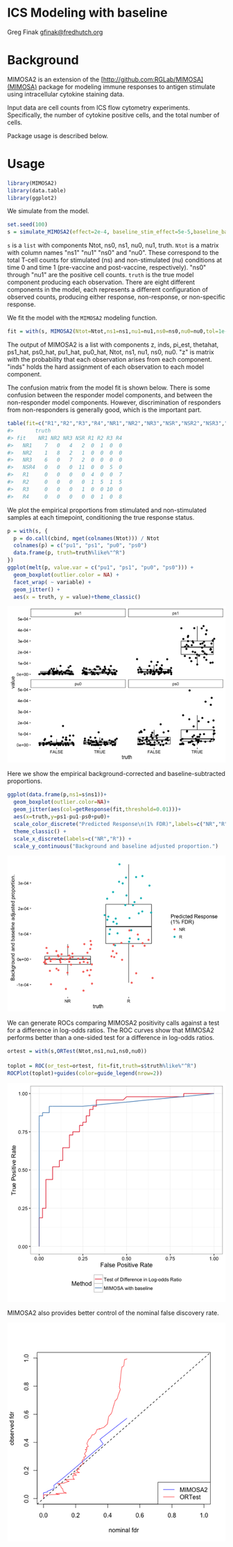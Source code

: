 ICS Modeling with baseline
================
Greg Finak <gfinak@fredhutch.org>

<!-- README.md is generated from README.Rmd. Please edit that file -->
Background
==========

MIMOSA2 is an extension of the [http://github.com:RGLab/MIMOSA](MIMOSA) package for modeling immune responses to antigen stimulate using intracellular cytokine staining data.

Input data are cell counts from ICS flow cytometry experiments. Specifically, the number of cytokine positive cells, and the total number of cells.

Package usage is described below.

Usage
=====

``` r
library(MIMOSA2)
library(data.table)
library(ggplot2)
```

We simulate from the model.

``` r
set.seed(100)
s = simulate_MIMOSA2(effect=2e-4, baseline_stim_effect=5e-5,baseline_background = 2e-5,bg_effect =2e-5,phi=c(50000,50000,50000,50000),P=100,rng=c(120000,150000))
```

`s` is a `list` with components Ntot, ns0, ns1, nu0, nu1, truth. `Ntot` is a matrix with column names "ns1" "nu1" "ns0" and "nu0". These correspond to the total T-cell counts for stimulated (ns) and non-stimulated (nu) conditions at time 0 and time 1 (pre-vaccine and post-vaccine, respectively). "ns0" through "nu1" are the positive cell counts. `truth` is the true model component producing each observation. There are eight different components in the model, each represents a different configuration of observed counts, producing either response, non-response, or non-specific response.

We fit the model with the `MIMOSA2` modeling function.

``` r
fit = with(s, MIMOSA2(Ntot=Ntot,ns1=ns1,nu1=nu1,ns0=ns0,nu0=nu0,tol=1e-5))
```

The output of MIMOSA2 is a list with components z, inds, pi\_est, thetahat, ps1\_hat, ps0\_hat, pu1\_hat, pu0\_hat, Ntot, ns1, nu1, ns0, nu0. "z" is matrix with the probability that each observation arises from each component. "inds" holds the hard assignment of each observation to each model component.

The confusion matrix from the model fit is shown below. There is some confusion between the responder model components, and between the non-responder model components. However, discrimination of responders from non-responders is generally good, which is the important part.

``` r
table(fit=c("R1","R2","R3","R4","NR1","NR2","NR3","NSR","NSR2","NSR3","NSR4")[max.col(fit$z)],truth = s$truth)
#>       truth
#> fit    NR1 NR2 NR3 NSR R1 R2 R3 R4
#>   NR1    7   0   4   2  0  1  0  0
#>   NR2    1   8   2   1  0  0  0  0
#>   NR3    6   0   7   2  0  0  0  0
#>   NSR4   0   0   0  11  0  0  5  0
#>   R1     0   0   0   0  4  0  0  7
#>   R2     0   0   0   0  1  5  1  5
#>   R3     0   0   0   1  0  0 10  0
#>   R4     0   0   0   0  0  1  0  8
```

We plot the empirical proportions from stimulated and non-stimulated samples at each timepoint, conditioning the true response status.

``` r
p = with(s, {
  p = do.call(cbind, mget(colnames(Ntot))) / Ntot
  colnames(p) = c("pu1", "ps1", "pu0", "ps0")
  data.frame(p, truth=truth%like%"^R")
})
ggplot(melt(p, value.var = c("pu1", "ps1", "pu0", "ps0"))) +
  geom_boxplot(outlier.color = NA) +
  facet_wrap( ~ variable) +
  geom_jitter() +
  aes(x = truth, y = value)+theme_classic()
```

![](README-empirical_boxplots_vs_ps-1.png)

Here we show the empirical background-corrected and baseline-subtracted proportions.

``` r
ggplot(data.frame(p,ns1=s$ns1))+
  geom_boxplot(outlier.color=NA)+
  geom_jitter(aes(col=getResponse(fit,threshold=0.01)))+
  aes(x=truth,y=ps1-pu1-ps0+pu0)+
  scale_color_discrete("Predicted Response\n(1% FDR)",labels=c("NR","R")) +
  theme_classic() +
  scale_x_discrete(labels=c("NR","R")) +
  scale_y_continuous("Background and baseline adjusted proportion.")
```

![](README-empiricalboxplots_vs_truth-1.png)

We can generate ROCs comparing MIMOSA2 positivity calls against a test for a difference in log-odds ratios. The ROC curves show that MIMOSA2 performs better than a one-sided test for a difference in log-odds ratios.

``` r
ortest = with(s,ORTest(Ntot,ns1,nu1,ns0,nu0))

toplot = ROC(or_test=ortest, fit=fit,truth=s$truth%like%"^R")
ROCPlot(toplot)+guides(color=guide_legend(nrow=2))
```

![](README-ROC-1.png)

MIMOSA2 also provides better control of the nominal false discovery rate.

![](README-nomfdr-1.png)
